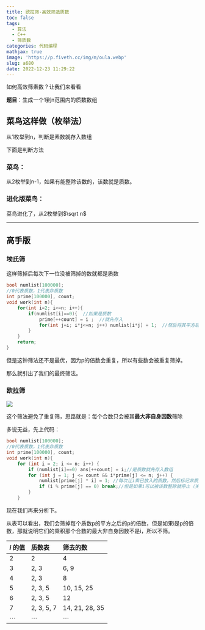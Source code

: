 ```yaml
---
title: 欧拉筛-高效筛选质数
toc: false
tags:
  - 算法
  - C++
  - 筛质数
categories: 代码编程
mathjax: true
image: 'https://p.fiveth.cc/img/m/oula.webp'
slug: a680
date: 2022-12-23 11:29:22
---
```


如何高效筛素数？让我们来看看

**题目**：生成一个1到n范围内的质数数组

## 菜鸟这样做（枚举法）

从1枚举到n，判断是素数就存入数组

下面是判断方法

### 菜鸟：

从2枚举到n-1，如果有能整除该数的，该数就是质数。

### 进化版菜鸟：

菜鸟进化了，从2枚举到$\sqrt n$



------

## 高手版

### 埃氏筛

这样筛掉后每次下一位没被筛掉的数就都是质数

```cpp
bool numlist[100000];
//0代表质数，1代表非质数
int prime[100000], count;
void work(int n){
	for(int i=2; i<=n; i++){
		if(numlist[i]==0){  //如果是质数
			prime[++count] = i ;  //就先存入
			for(int j=i; i*j<=n; j++) numlist[i*j] = 1;  //然后将其平方后的所有倍数筛掉
		}
	}
	return;
}
```

但是这钟筛法还不是最优，因为p的倍数会重复，所以有些数会被重复筛掉。

那么就引出了我们的最终筛法。

### 欧拉筛

<img src="https://p.fiveth.cc/img/m/欧拉.webp">

这个筛法避免了重复筛，思路就是：每个合数只会被其**最大非自身因数**筛除

多说无益，先上代码：

```cpp
bool numlist[100000];
//0代表质数，1代表非质数
int prime[100000], count;
void work(int n){
	for (int i = 2; i <= n; i++) {
		if (numlist[i]==0) ans[++count] = i;//是质数就先存入数组
		for (int j = 1; j <= count && i*prime[j] <= n; j++) {
			numlist[prime[j] * i] = 1; //每次让i乘已放入的质数，然后标记非质数
			if (i % prime[j] == 0) break;//但是如果i可以被该数整除就停止（关键）
		}
	}
```

现在我们再来分析下。

从表可以看出，我们会筛掉每个质数p的平方之后的p的倍数，但是如果i是p的倍数，那就说明它们的乘积那个合数的最大非自身因数不是i，所以不筛。

| *i* 的值 | 质数表     | 筛去的数       |
| -------- | :--------- | :------------- |
| 2        | 2          | 4              |
| 3        | 2, 3       | 6, 9           |
| 4        | 2, 3       | 8              |
| 5        | 2, 3, 5    | 10, 15, 25     |
| 6        | 2, 3, 5    | 12             |
| 7        | 2, 3, 5, 7 | 14, 21, 28, 35 |
| ⋯        | ⋯          | ⋯              |
